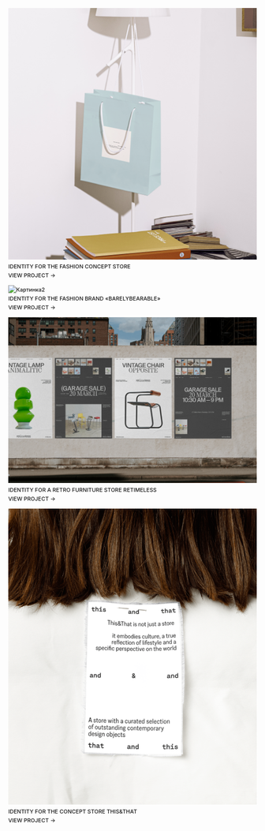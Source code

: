 ![Картинка](image3.png)
<br>IDENTITY FOR THE FASHION CONCEPT STORE
<br>VIEW PROJECT →

![Картинка2](980497193048809.65e5c726574fc.png)
<br>IDENTITY FOR THE FASHION BRAND «BARELYBEARABLE»
<br>VIEW PROJECT →

![Картинка3](a07094167553747.642be5d964ab3.png)
<br>IDENTITY FOR A RETRO FURNITURE STORE RETIMELESS
<br>VIEW PROJECT →

![Картинка3](e64ae2189707623.65afaa5d98e1b.png)
<br>IDENTITY FOR THE CONCEPT STORE THIS&THAT
<br>VIEW PROJECT →

<style>
p {
font-family: 'Inter', sans-serif; font-size: 11px; line-height: 18px; font-weight: 520;"
}
</style>
